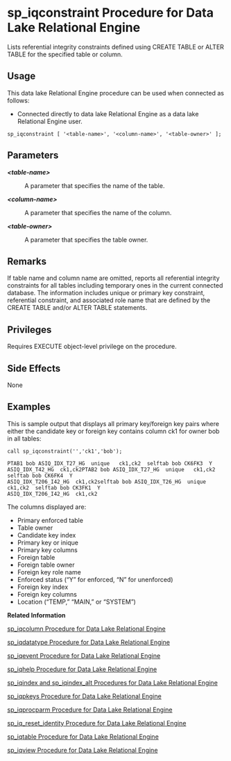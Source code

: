 <!-- loioa5a0395484f210158c8090a617a7aab6 -->

# sp\_iqconstraint Procedure for Data Lake Relational Engine

Lists referential integrity constraints defined using CREATE TABLE or ALTER TABLE for the specified table or column.



<a name="loioa5a0395484f210158c8090a617a7aab6__section_q4v_yvh_b4b"/>

## Usage

This data lake Relational Engine procedure can be used when connected as follows:

-   Connected directly to data lake Relational Engine as a data lake Relational Engine user.



```
sp_iqconstraint [ '<table-name>', '<column-name>', '<table-owner>' ];
```



<a name="loioa5a0395484f210158c8090a617a7aab6__iq_refbb_1466"/>

## Parameters


<dl>
<dt><b>

*<table-name\>*

</b></dt>
<dd>

A parameter that specifies the name of the table.



</dd><dt><b>

*<column-name\>*

</b></dt>
<dd>

A parameter that specifies the name of the column.



</dd><dt><b>

*<table-owner\>*

</b></dt>
<dd>

A parameter that specifies the table owner.



</dd>
</dl>



<a name="loioa5a0395484f210158c8090a617a7aab6__iq_refbb_1468"/>

## Remarks

If table name and column name are omitted, reports all referential integrity constraints for all tables including temporary ones in the current connected database. The information includes unique or primary key constraint, referential constraint, and associated role name that are defined by the CREATE TABLE and/or ALTER TABLE statements.



<a name="loioa5a0395484f210158c8090a617a7aab6__iq_refbb_1467"/>

## Privileges

Requires EXECUTE object-level privilege on the procedure.



## Side Effects

None



<a name="loioa5a0395484f210158c8090a617a7aab6__iq_refbb_1469"/>

## Examples

This is sample output that displays all primary key/foreign key pairs where either the candidate key or foreign key contains column ck1 for owner bob in all tables:

```
call sp_iqconstraint('','ck1','bob');
```

```
PTAB1 bob ASIQ_IDX_T27_HG  unique   ck1,ck2  selftab bob CK6FK3  Y  
ASIQ_IDX_T42_HG  ck1,ck2PTAB2 bob ASIQ_IDX_T27_HG  unique   ck1,ck2  selftab bob CK6FK4  Y  
ASIQ_IDX_T206_I42_HG  ck1,ck2selftab bob ASIQ_IDX_T26_HG  unique   ck1,ck2  selftab bob CK3FK1  Y  
ASIQ_IDX_T206_I42_HG  ck1,ck2
```

The columns displayed are:

-   Primary enforced table
-   Table owner
-   Candidate key index
-   Primary key or inique
-   Primary key columns
-   Foreign table
-   Foreign table owner
-   Foreign key role name
-   Enforced status \(“Y” for enforced, “N” for unenforced\)
-   Foreign key index
-   Foreign key columns
-   Location \(“TEMP,” “MAIN,” or “SYSTEM”\)

**Related Information**  


[sp\_iqcolumn Procedure for Data Lake Relational Engine](sp-iqcolumn-procedure-for-data-lake-relational-engine-a59eafa.md "Displays information about columns in a database.")

[sp\_iqdatatype Procedure for Data Lake Relational Engine](sp-iqdatatype-procedure-for-data-lake-relational-engine-a5a247c.md "Displays information about system data types and user-defined data types.")

[sp\_iqevent Procedure for Data Lake Relational Engine](sp-iqevent-procedure-for-data-lake-relational-engine-a5a872a.md "Displays information about system and user-defined events.")

[sp\_iqhelp Procedure for Data Lake Relational Engine](sp-iqhelp-procedure-for-data-lake-relational-engine-a5a978b.md "Displays information about system and user-defined objects and data types.")

[sp\_iqindex and sp\_iqindex\_alt Procedures for Data Lake Relational Engine](sp-iqindex-and-sp-iqindex-alt-procedures-for-data-lake-relational-engine-a5aa7ea.md "Lists information about indexes.")

[sp\_iqpkeys Procedure for Data Lake Relational Engine](sp-iqpkeys-procedure-for-data-lake-relational-engine-a5b1c11.md "Displays information about primary keys and primary key constraints by table, column, table owner, or for all data lake Relational Engine tables in the database.")

[sp\_iqprocparm Procedure for Data Lake Relational Engine](sp-iqprocparm-procedure-for-data-lake-relational-engine-a5b2c2d.md "Displays information about stored procedure parameters, including result set variables and SQLSTATE/SQLCODE error values.")

[sp\_iq\_reset\_identity Procedure for Data Lake Relational Engine](sp-iq-reset-identity-procedure-for-data-lake-relational-engine-a5b4402.md "Sets the seed of the Identity/Autoincrement column associated with the specified table to the specified value.")

[sp\_iqtable Procedure for Data Lake Relational Engine](sp-iqtable-procedure-for-data-lake-relational-engine-a5b959d.md "Displays information about tables in the database.")

[sp\_iqview Procedure for Data Lake Relational Engine](sp-iqview-procedure-for-data-lake-relational-engine-a5bdee7.md "Displays information about views in a database.")

